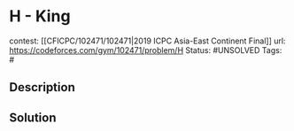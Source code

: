 # H - King

contest: [[CFICPC/102471/102471|2019 ICPC Asia-East Continent Final]]
url: https://codeforces.com/gym/102471/problem/H
Status: #UNSOLVED
Tags: #

## Description

## Solution

